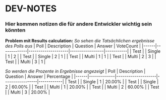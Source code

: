 # DEV-NOTES
### Hier kommen notizen die für andere Entwickler wichtig sein könnten

**Problem mit Results calculation:**
*So sehen die Tatsächlichen ergebnisse des Polls aus*
| Poll | Description | Question           | Answer          | VoteCount |
|------|-------------|--------------------|-----------------|-----------|
| Test |             | Single             | 1               | 2         |
| Test |             | Single             | 2               | 1         |
| Test |             | Multi              | 1               | 1         |
| Test |             | Multi              | 2               | 3         |
| Test |             | Multi              | 3               | 1         |

*So werden die Prozente in Ergebnisse angezeigt*
| Poll | Description | Question           | Answer          | Percentage |
|------|-------------|--------------------|-----------------|------------|
| Test |             | Single             | 1               | 20.00%     |
| Test |             | Single             | 2               | 60.00%     |
| Test |             | Multi              | 1               | 20.00%     |
| Test |             | Multi              | 2               | 60.00%     |
| Test |             | Multi              | 3               | 20.00%     |
